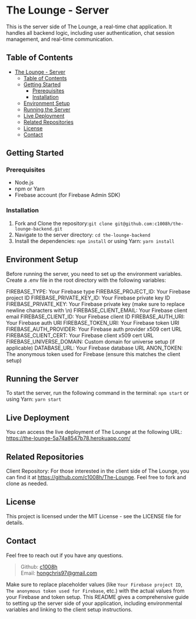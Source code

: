# The Lounge - Server

This is the server side of The Lounge, a real-time chat application. It handles all backend logic, including user authentication, chat session management, and real-time communication.

## Table of Contents

- [The Lounge - Server](#the-lounge---server)
  - [Table of Contents](#table-of-contents)
  - [Getting Started](#getting-started)
    - [Prerequisites](#prerequisites)
    - [Installation](#installation)
  - [Environment Setup](#environment-setup)
  - [Running the Server](#running-the-server)
  - [Live Deployment](#live-deployment)
  - [Related Repositories](#related-repositories)
  - [License](#license)
  - [Contact](#contact)

## Getting Started

### Prerequisites

- Node.js
- npm or Yarn
- Firebase account (for Firebase Admin SDK)

### Installation

1. Fork and Clone the repository:```git clone git@github.com:c1008h/the-lounge-backend.git```
2. Navigate to the server directory: ```cd the-lounge-backend```
3. Install the dependencies: ```npm install``` or using Yarn: ```yarn install```

## Environment Setup

Before running the server, you need to set up the environment variables. Create a .env file in the root directory with the following variables:

FIREBASE_TYPE: Your Firebase type
FIREBASE_PROJECT_ID: Your Firebase project ID
FIREBASE_PRIVATE_KEY_ID: Your Firebase private key ID
FIREBASE_PRIVATE_KEY: Your Firebase private key (make sure to replace newline characters with \n)
FIREBASE_CLIENT_EMAIL: Your Firebase client email
FIREBASE_CLIENT_ID: Your Firebase client ID
FIREBASE_AUTH_URI: Your Firebase auth URI
FIREBASE_TOKEN_URI: Your Firebase token URI
FIREBASE_AUTH_PROVIDER: Your Firebase auth provider x509 cert URL
FIREBASE_CLIENT_CERT: Your Firebase client x509 cert URL
FIREBASE_UNIVERSE_DOMAIN: Custom domain for universe setup (if applicable)
DATABASE_URL: Your Firebase database URL
ANON_TOKEN: The anonymous token used for Firebase (ensure this matches the client setup)

## Running the Server

To start the server, run the following command in the terminal: ```npm start``` or using Yarn: ```yarn start```

## Live Deployment

You can access the live deployment of The Lounge at the following URL: <https://the-lounge-5a74a8547b78.herokuapp.com/>

## Related Repositories

Client Repository: For those interested in the client side of The Lounge, you can find it at <https://github.com/c1008h/The-Lounge>. Feel free to fork and clone as needed.

## License

This project is licensed under the MIT License - see the LICENSE file for details.

## Contact

Feel free to reach out if you have any questions.

>Github: [c1008h](https://github.com/c1008h) <br>
>Email: [hongchris97@gmail.com](mailto:hongchris97@gmail.com)

Make sure to replace placeholder values (like `Your Firebase project ID`, `The anonymous token used for Firebase`, etc.) with the actual values from your Firebase and token setup. This README gives a comprehensive guide to setting up the server side of your application, including environmental variables and linking to the client setup instructions.
